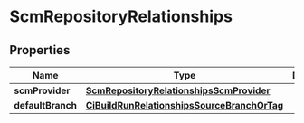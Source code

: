 

# ScmRepositoryRelationships


## Properties

| Name | Type | Description | Notes |
|------------ | ------------- | ------------- | -------------|
|**scmProvider** | [**ScmRepositoryRelationshipsScmProvider**](ScmRepositoryRelationshipsScmProvider.md) |  |  [optional] |
|**defaultBranch** | [**CiBuildRunRelationshipsSourceBranchOrTag**](CiBuildRunRelationshipsSourceBranchOrTag.md) |  |  [optional] |



